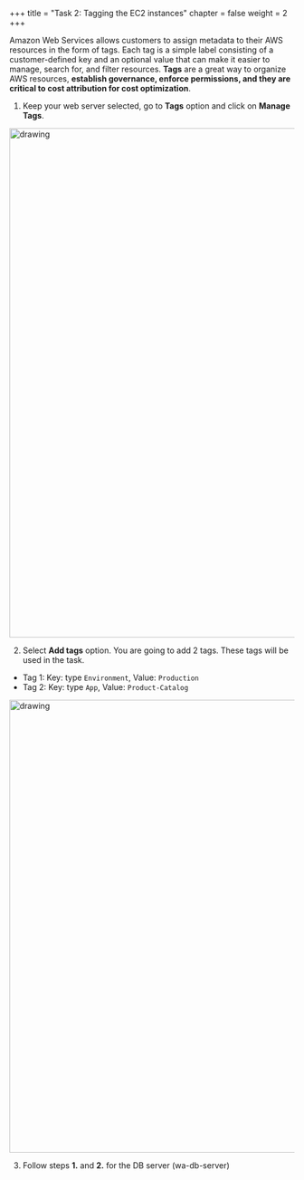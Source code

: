 +++ 
title = "Task 2: Tagging the EC2 instances" 
chapter = false 
weight = 2 
+++

Amazon Web Services allows customers to assign metadata to their AWS resources in the form
of tags. Each tag is a simple label consisting of a customer-defined key and an optional value
that can make it easier to manage, search for, and filter resources. **Tags** are a great way to organize AWS resources, **establish governance, enforce permissions, and they are critical to cost attribution for cost optimization**.

1. Keep your web server selected, go to **Tags** option and click on **Manage Tags**. 

<img src="../images/tag1.png" alt="drawing" width="900"/>

2.  Select **Add tags** option. You are going to add 2 tags. These tags will be used in the task.

* Tag 1:  Key: type <code>Environment</code>, Value: <code>Production</code>
* Tag 2:  Key: type <code>App</code>, Value: <code>Product-Catalog</code>

<img src="../images/tag2.png" alt="drawing" width="800"/>

3. Follow steps **1.** and **2.** for the DB server (wa-db-server)
